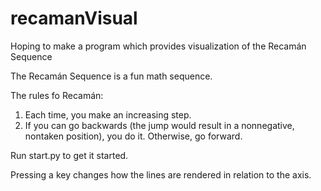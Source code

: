 # recamanVisual
Hoping to make a program which provides visualization of the Recamán Sequence

The Recamán Sequence is a fun math sequence.

The rules fo Recamán:
 1) Each time, you make an increasing step.
 2) If you can go backwards (the jump would result in a nonnegative, nontaken position), you do it. 
 Otherwise, go forward.
 
 Run start.py to get it started. 
 
 Pressing a key changes how the lines are rendered in relation to the axis.
